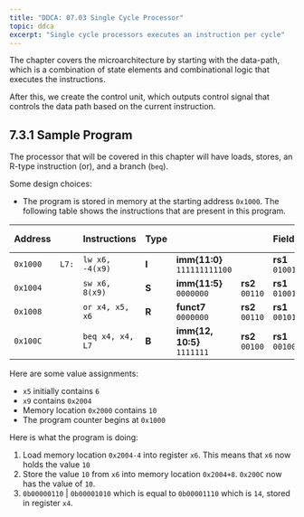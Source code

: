 ```yaml
---
title: "DDCA: 07.03 Single Cycle Processor"
topic: ddca
excerpt: "Single cycle processors executes an instruction per cycle"
---
```


The chapter covers the microarchitecture by starting with the data-path, which is a combination of state elements and combinational logic that executes the instructions.

After this, we create the control unit, which outputs control signal that controls the data path based on the current instruction.

## 7.3.1 Sample Program

The processor that will be covered in this chapter will have loads, stores, an R-type instruction (or), and a branch (`beq`).

Some design choices:

- The program is stored in memory at the starting address `0x1000`. The following table shows the instructions that are present in this program.

| Address | | Instructions | Type | | | Fields | | | | Machine Language |
| --- | --- | --- | --- | --- | --- | --- | --- | --- | --- | --- | 
| `0x1000` | `L7:` | `lw x6, -4(x9)` | **I** | **imm{11:0}** `111111111100` | | **rs1** `01001` | **f3** `010` | **rd** `00110` | **op** `0000011` | `0xFFC4A303`
| `0x1004` | | `sw x6, 8(x9)` | **S** | **imm{11:5}** `0000000` | **rs2** `00110` | **rs1** `01001` | **f3** `010` | **imm{4:0}** `01000` | **op** `0100011` | `0x0064A423`
| `0x1008` | | `or x4, x5, x6` | **R** | **funct7** `0000000` | **rs2** `00110` | **rs1** `00101` | **f3** `110` | **rd** `00100` | **op** `0110011` | `0x0062E233`
| `0x100C` | | `beq x4, x4, L7` | **B** | **imm{12, 10:5}** `1111111` | **rs2** `00100` | **rs1** `00100` | **f3** `000` | **imm{4:1, 11}** `10101` | **op** `1100011` | `0xFE420AE3`

Here are some value assignments:

- `x5` initially contains `6`
- `x9` contains `0x2004`
- Memory location `0x2000` contains `10`
- The program counter begins at `0x1000`

Here is what the program is doing:

1. Load memory location `0x2004-4` into register `x6`. This means that `x6` now holds the value `10`
2. Store the value `10` from `x6` into memory location `0x2004+8`. `0x200C` now has the value of `10`.
3. `0b00000110` | `0b00001010` which is equal to `0b00001110` which is `14`, stored in register `x4`.
